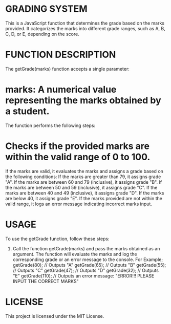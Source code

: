 # GRADING SYSTEM
This is a JavaScript function that determines the grade based on the marks provided. It categorizes the marks into different grade ranges, such as A, B, C, D, or E, depending on the score.

# FUNCTION DESCRIPTION
The getGrade(marks) function accepts a single parameter:

# marks: A numerical value representing the marks obtained by a student.
The function performs the following steps:

# Checks if the provided marks are within the valid range of 0 to 100.
If the marks are valid, it evaluates the marks and assigns a grade based on the following conditions:
If the marks are greater than 79, it assigns grade "A".
If the marks are between 60 and 79 (inclusive), it assigns grade "B".
If the marks are between 50 and 59 (inclusive), it assigns grade "C".
If the marks are between 40 and 49 (inclusive), it assigns grade "D".
If the marks are below 40, it assigns grade "E".
If the marks provided are not within the valid range, it logs an error message indicating incorrect marks input.
# USAGE
To use the getGrade function, follow these steps:

1. Call the function getGrade(marks) and pass the marks obtained as an argument.
The function will evaluate the marks and log the corresponding grade or an error message to the console.
For Example;
getGrade(80); // Outputs "A"
getGrade(65); // Outputs "B"
getGrade(55); // Outputs "C"
getGrade(47); // Outputs "D"
getGrade(32); // Outputs "E"
getGrade(110); // Outputs an error message: "ERROR!!! PLEASE INPUT THE CORRECT MARKS"


# LICENSE
This project is licensed under the MIT License. 



